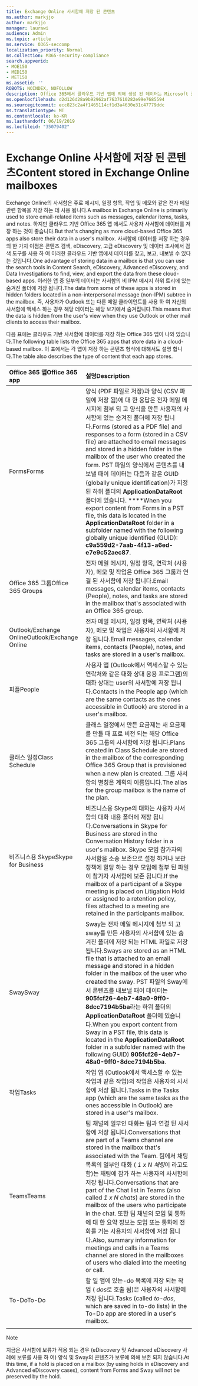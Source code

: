 ```yaml
---
title: Exchange Online 사서함에 저장 된 콘텐츠
ms.author: markjjo
author: markjjo
manager: laurawi
audience: Admin
ms.topic: article
ms.service: O365-seccomp
localization_priority: Normal
ms.collection: M365-security-compliance
search.appverid:
- MOE150
- MED150
- MET150
ms.assetid: ''
ROBOTS: NOINDEX, NOFOLLOW
description: Office 365에서 클라우드 기반 앱에 의해 생성 된 데이터는 Microsoft 클라우드의 사용자 Exchange Online 사서함에 저장 됩니다.
ms.openlocfilehash: d2d126d28a9b92962af7637610282e99e7685594
ms.sourcegitcommit: ecc823c2a4f1465114cf1d3a4630e31c47779ddc
ms.translationtype: MT
ms.contentlocale: ko-KR
ms.lasthandoff: 06/19/2019
ms.locfileid: "35079402"
---
```

# <a name="content-stored-in-exchange-online-mailboxes"></a><span data-ttu-id="9d16c-103">Exchange Online 사서함에 저장 된 콘텐츠</span><span class="sxs-lookup"><span data-stu-id="9d16c-103">Content stored in Exchange Online mailboxes</span></span>

<span data-ttu-id="9d16c-104">Exchange Online의 사서함은 주로 메시지, 일정 항목, 작업 및 메모와 같은 전자 메일 관련 항목을 저장 하는 데 사용 됩니다.</span><span class="sxs-lookup"><span data-stu-id="9d16c-104">A mailbox in Exchange Online is primarily used to store email-related items such as messages, calendar items, tasks, and notes.</span></span> <span data-ttu-id="9d16c-105">하지만 클라우드 기반 Office 365 앱 에서도 사용자 사서함에 데이터를 저장 하는 것이 좋습니다.</span><span class="sxs-lookup"><span data-stu-id="9d16c-105">But that's changing as more cloud-based Office 365 apps also store their data in a user's mailbox.</span></span> <span data-ttu-id="9d16c-106">사서함에 데이터를 저장 하는 경우의 한 가지 이점은 콘텐츠 검색, eDiscovery, 고급 eDiscovery 및 데이터 조사에서 검색 도구를 사용 하 여 이러한 클라우드 기반 앱에서 데이터를 찾고, 보고, 내보낼 수 있다는 것입니다.</span><span class="sxs-lookup"><span data-stu-id="9d16c-106">One advantage of storing data in a mailbox is that you can use the search tools in Content Search, eDiscovery, Advanced eDiscovery, and Data Investigations to find, view, and export the data from these cloud-based apps.</span></span> <span data-ttu-id="9d16c-107">이러한 앱 중 일부의 데이터는 사서함의 비 IPM 메시지 하위 트리에 있는 숨겨진 폴더에 저장 됩니다.</span><span class="sxs-lookup"><span data-stu-id="9d16c-107">The data from some of these apps is stored in hidden folders located in a non-interpersonal message (non-IPM) subtree in the mailbox.</span></span> <span data-ttu-id="9d16c-108">즉, 사용자가 Outlook 또는 다른 메일 클라이언트를 사용 하 여 자신의 사서함에 액세스 하는 경우 해당 데이터는 해당 보기에서 숨겨집니다.</span><span class="sxs-lookup"><span data-stu-id="9d16c-108">This means that the data is hidden from the user's view when they use Outlook or other mail clients to access their mailbox.</span></span>

<span data-ttu-id="9d16c-109">다음 표에는 클라우드 기반 사서함에 데이터를 저장 하는 Office 365 앱이 나와 있습니다.</span><span class="sxs-lookup"><span data-stu-id="9d16c-109">The following table lists the Office 365 apps that store data in a cloud-based mailbox.</span></span> <span data-ttu-id="9d16c-110">이 표에서는 각 앱이 저장 하는 콘텐츠 형식에 대해서도 설명 합니다.</span><span class="sxs-lookup"><span data-stu-id="9d16c-110">The table also describes the type of content that each app stores.</span></span>

|<span data-ttu-id="9d16c-111">Office 365 앱</span><span class="sxs-lookup"><span data-stu-id="9d16c-111">Office 365 app</span></span>  |<span data-ttu-id="9d16c-112">설명</span><span class="sxs-lookup"><span data-stu-id="9d16c-112">Description</span></span>  |
|:---------|:---------|
|<span data-ttu-id="9d16c-113">Forms</span><span class="sxs-lookup"><span data-stu-id="9d16c-113">Forms</span></span>     <br/> |<span data-ttu-id="9d16c-114">양식 (PDF 파일로 저장)과 양식 (CSV 파일에 저장 됨)에 대 한 응답은 전자 메일 메시지에 첨부 되 고 양식을 만든 사용자의 사서함에 있는 숨겨진 폴더에 저장 됩니다.</span><span class="sxs-lookup"><span data-stu-id="9d16c-114">Forms (stored as a PDF file) and responses to a form (stored in a CSV file) are attached to email messages and stored in a hidden folder in the mailbox of the user who created the form.</span></span> <span data-ttu-id="9d16c-115">PST 파일의 양식에서 콘텐츠를 내보낼 때이 데이터는 다음과 같은 GUID (globally unique identification)가 지정 된 하위 폴더의 **ApplicationDataRoot** 폴더에 있습니다. \*\*\*\*</span><span class="sxs-lookup"><span data-stu-id="9d16c-115">When you export content from Forms in a PST file, this data is located in the **ApplicationDataRoot** folder in a subfolder named with the following globally unique identified (GUID): **c9a559d2-7aab-4f13-a6ed-e7e9c52aec87**.</span></span>        <br/> |
|<span data-ttu-id="9d16c-116">Office 365 그룹</span><span class="sxs-lookup"><span data-stu-id="9d16c-116">Office 365 Groups</span></span>    <br/>|  <span data-ttu-id="9d16c-117">전자 메일 메시지, 일정 항목, 연락처 (사용자), 메모 및 작업은 Office 365 그룹과 연결 된 사서함에 저장 됩니다.</span><span class="sxs-lookup"><span data-stu-id="9d16c-117">Email messages, calendar items, contacts (People), notes, and tasks are stored in the mailbox that's associated with an Office 365 group.</span></span>       <br/> |
|<span data-ttu-id="9d16c-118">Outlook/Exchange Online</span><span class="sxs-lookup"><span data-stu-id="9d16c-118">Outlook/Exchange Online</span></span><br/>|  <span data-ttu-id="9d16c-119">전자 메일 메시지, 일정 항목, 연락처 (사용자), 메모 및 작업은 사용자의 사서함에 저장 됩니다.</span><span class="sxs-lookup"><span data-stu-id="9d16c-119">Email messages, calendar items, contacts (People), notes, and tasks are stored in a user's mailbox.</span></span>       <br/> |
|<span data-ttu-id="9d16c-120">피플</span><span class="sxs-lookup"><span data-stu-id="9d16c-120">People</span></span>    <br/> |  <span data-ttu-id="9d16c-121">사용자 앱 (Outlook에서 액세스할 수 있는 연락처와 같은 대화 상대 응용 프로그램)의 대화 상대는 user의 사서함에 저장 됩니다.</span><span class="sxs-lookup"><span data-stu-id="9d16c-121">Contacts in the People app (which are the same contacts as the ones accessible in Outlook) are stored in a user's mailbox.</span></span>      <br/> |
|<span data-ttu-id="9d16c-122">클래스 일정</span><span class="sxs-lookup"><span data-stu-id="9d16c-122">Class Schedule</span></span>     <br/> |   <span data-ttu-id="9d16c-123">클래스 일정에서 만든 요금제는 새 요금제를 만들 때 프로 비전 되는 해당 Office 365 그룹의 사서함에 저장 됩니다.</span><span class="sxs-lookup"><span data-stu-id="9d16c-123">Plans created in Class Schedule are stored in the mailbox of the corresponding Office 365 Group that is provisioned when a new plan is created.</span></span> <span data-ttu-id="9d16c-124">그룹 사서함의 별칭은 계획의 이름입니다.</span><span class="sxs-lookup"><span data-stu-id="9d16c-124">The alias for the group mailbox is the name of the plan.</span></span>      <br/> |
|<span data-ttu-id="9d16c-125">비즈니스용 Skype</span><span class="sxs-lookup"><span data-stu-id="9d16c-125">Skype for Business</span></span>    <br/>  | <span data-ttu-id="9d16c-126">비즈니스용 Skype의 대화는 사용자 사서함의 대화 내용 폴더에 저장 됩니다.</span><span class="sxs-lookup"><span data-stu-id="9d16c-126">Conversations in Skype for Business are stored in the Conversation History folder in a user's mailbox.</span></span> <span data-ttu-id="9d16c-127">Skype 모임 참가자의 사서함을 소송 보존으로 설정 하거나 보관 정책에 할당 하는 경우 모임에 첨부 된 파일이 참가자 사서함에 보존 됩니다.</span><span class="sxs-lookup"><span data-stu-id="9d16c-127">If the mailbox of a participant of a Skype meeting is placed on Litigation Hold or assigned to a retention policy, files attached to a meeting are retained in the participants mailbox.</span></span>         <br/> |
|<span data-ttu-id="9d16c-128">Sway</span><span class="sxs-lookup"><span data-stu-id="9d16c-128">Sway</span></span>     <br/> |  <span data-ttu-id="9d16c-129">Sway는 전자 메일 메시지에 첨부 되 고 sway를 만든 사용자의 사서함에 있는 숨겨진 폴더에 저장 되는 HTML 파일로 저장 됩니다.</span><span class="sxs-lookup"><span data-stu-id="9d16c-129">Sways are stored as an HTML file that is attached to an email message and stored in a hidden folder in the mailbox of the user who created the sway.</span></span> <span data-ttu-id="9d16c-130">PST 파일의 Sway에서 콘텐츠를 내보낼 때이 데이터는 **905fcf26-4eb7-48a0-9ff0-8dcc7194b5ba**라는 하위 폴더의 **ApplicationDataRoot** 폴더에 있습니다.</span><span class="sxs-lookup"><span data-stu-id="9d16c-130">When you export content from Sway in a PST file, this data is located in the **ApplicationDataRoot** folder in a subfolder named with the following GUID) **905fcf26-4eb7-48a0-9ff0-8dcc7194b5ba**.</span></span>       <br/> |
|<span data-ttu-id="9d16c-131">작업</span><span class="sxs-lookup"><span data-stu-id="9d16c-131">Tasks</span></span>    <br/> |  <span data-ttu-id="9d16c-132">작업 앱 (Outlook에서 액세스할 수 있는 작업과 같은 작업)의 작업은 사용자의 사서함에 저장 됩니다.</span><span class="sxs-lookup"><span data-stu-id="9d16c-132">Tasks in the Tasks app (which are the same tasks as the ones accessible in Outlook) are stored in a user's mailbox.</span></span>       <br/> |
|<span data-ttu-id="9d16c-133">Teams</span><span class="sxs-lookup"><span data-stu-id="9d16c-133">Teams</span></span>    <br/>  |<span data-ttu-id="9d16c-134">팀 채널의 일부인 대화는 팀과 연결 된 사서함에 저장 됩니다.</span><span class="sxs-lookup"><span data-stu-id="9d16c-134">Conversations that are part of a Teams channel are stored in the mailbox that's associated with the Team.</span></span> <span data-ttu-id="9d16c-135">팀에서 채팅 목록의 일부인 대화 ( *1 x N 채팅*이 라고도 함)는 채팅에 참가 하는 사용자의 사서함에 저장 됩니다.</span><span class="sxs-lookup"><span data-stu-id="9d16c-135">Conversations that are part of the Chat list in Teams (also called *1 x N chats*) are stored in the mailbox of the users who participate in the chat.</span></span> <span data-ttu-id="9d16c-136">또한 팀 채널의 모임 및 통화에 대 한 요약 정보는 모임 또는 통화에 전화를 거는 사용자의 사서함에 저장 됩니다.</span><span class="sxs-lookup"><span data-stu-id="9d16c-136">Also, summary information for meetings and calls in a Teams channel are stored in the mailboxes of users who dialed into the meeting or call.</span></span> <br/> | 
|<span data-ttu-id="9d16c-137">To-Do</span><span class="sxs-lookup"><span data-stu-id="9d16c-137">To-Do</span></span>  <br/> | <span data-ttu-id="9d16c-138">할 일 앱에 있는-do 목록에 저장 되는 작업 ( *dos*로 호출 됨)은 사용자의 사서함에 저장 됩니다.</span><span class="sxs-lookup"><span data-stu-id="9d16c-138">Tasks (called *to-dos*, which are saved in to-do lists) in the To-Do app are stored in a user's mailbox.</span></span>        <br/> |
||||

> [!NOTE]
> <span data-ttu-id="9d16c-139">지금은 사서함에 보류가 적용 되는 경우 (eDiscovery 및 Advanced eDiscovery 사례에 보류를 사용 하 여) 양식 및 Sway의 콘텐츠가 보류에 의해 보존 되지 않습니다.</span><span class="sxs-lookup"><span data-stu-id="9d16c-139">At this time, if a hold is placed on a mailbox (by using holds in eDiscovery and Advanced eDiscovery cases), content from Forms and Sway will not be preserved by the hold.</span></span> 